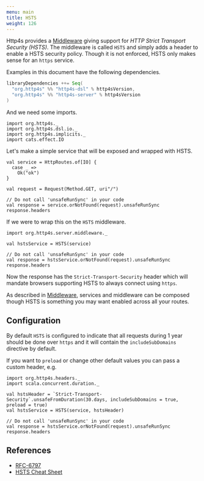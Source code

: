```yaml
---
menu: main
title: HSTS
weight: 126
---
```


Http4s provides a [Middleware] giving support for *HTTP Strict Transport Security (HSTS)*.
The middleware is called `HSTS` and simply adds a header to enable a HSTS security policy.
Though it is not enforced, HSTS only makes sense for an `https` service.

Examples in this document have the following dependencies.

```scala
libraryDependencies ++= Seq(
  "org.http4s" %% "http4s-dsl" % http4sVersion,
  "org.http4s" %% "http4s-server" % http4sVersion
)
```

And we need some imports.

```tut:silent
import org.http4s._
import org.http4s.dsl.io._
import org.http4s.implicits._
import cats.effect.IO
```

Let's make a simple service that will be exposed and wrapped with HSTS.

```tut:book
val service = HttpRoutes.of[IO] {
  case _ =>
    Ok("ok")
}

val request = Request(Method.GET, uri"/")

// Do not call 'unsafeRunSync' in your code
val response = service.orNotFound(request).unsafeRunSync
response.headers
```

If we were to wrap this on the `HSTS` middleware.

```tut:silent
import org.http4s.server.middleware._
```

```tut:book
val hstsService = HSTS(service)

// Do not call 'unsafeRunSync' in your code
val response = hstsService.orNotFound(request).unsafeRunSync
response.headers
```

Now the response has the `Strict-Transport-Security` header which will mandate browsers
supporting HSTS to always connect using `https`.

As described in [Middleware], services and middleware can be composed though HSTS
is something you may want enabled across all your routes.

## Configuration

By default `HSTS` is configured to indicate that all requests during 1 year
should be done over `https` and it will contain the `includeSubDomains` directive by default.

If you want to `preload` or change other default values you can pass a custom header, e.g.

```tut:silent
import org.http4s.headers._
import scala.concurrent.duration._
```

```tut:book
val hstsHeader = `Strict-Transport-Security`.unsafeFromDuration(30.days, includeSubDomains = true, preload = true)
val hstsService = HSTS(service, hstsHeader)

// Do not call 'unsafeRunSync' in your code
val response = hstsService.orNotFound(request).unsafeRunSync
response.headers
```

## References

* [RFC-6797](https://tools.ietf.org/html/rfc6797)
* [HSTS Cheat Sheet](https://www.owasp.org/index.php/HTTP_Strict_Transport_Security_Cheat_Sheet)

[Middleware]: ../middleware
